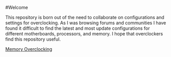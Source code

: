 #Welcome

This repository is born out of the need to collaborate on configurations and settings for overclocking. As I was browsing forums and communities I have found it 
difficult to find the latest and most update configurations for different motherboards, processors, and memory. I hope that overclockers find this repository 
useful.

[Memory Overclocking](memory/index.md)



